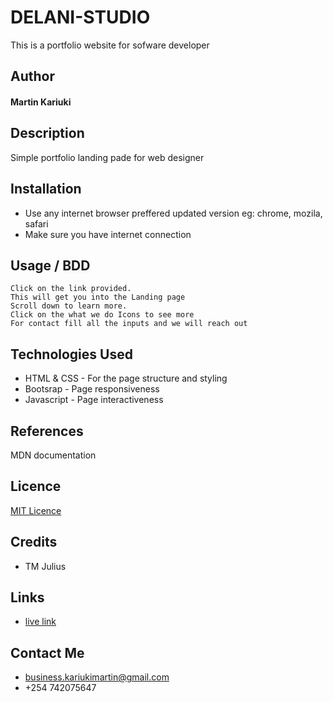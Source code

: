 # DELANI-STUDIO

This is a portfolio website for sofware developer

## Author

#### Martin Kariuki

## Description
Simple portfolio landing pade for web designer


## Installation

* Use any internet browser preffered updated version eg: chrome, mozila, safari
* Make sure you have internet connection

## Usage / BDD

```
Click on the link provided.
This will get you into the Landing page
Scroll down to learn more.
Click on the what we do Icons to see more
For contact fill all the inputs and we will reach out
```

## Technologies Used

* HTML & CSS - For the page structure and styling
* Bootsrap - Page responsiveness
* Javascript - Page interactiveness

## References
MDN documentation

## Licence
[MIT Licence](LICENCE)

## Credits
* TM Julius

## Links

* [live link](https://emkayint.github.io/delani-studio/)

## Contact Me
 * business.kariukimartin@gmail.com
 * +254 742075647


